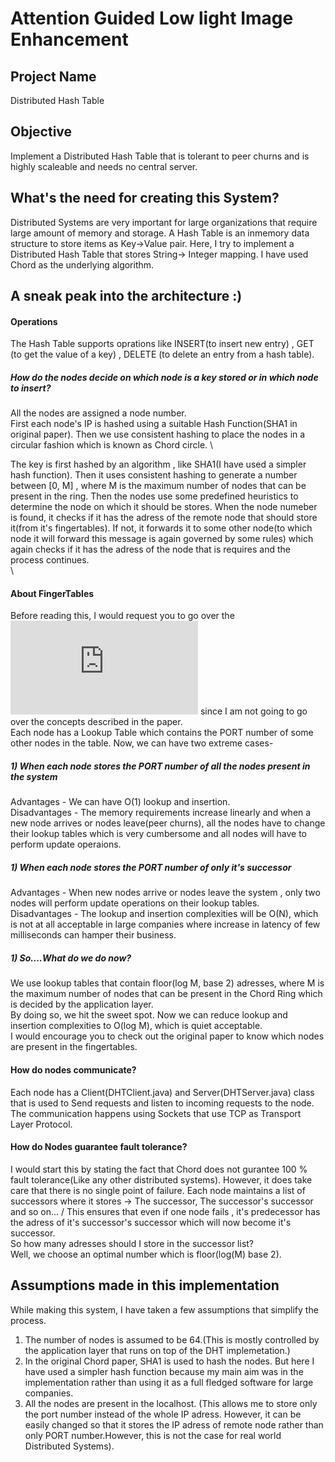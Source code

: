 # Attention Guided Low light Image Enhancement

## Project Name
Distributed Hash Table
## Objective

Implement a Distributed Hash Table that is tolerant to peer churns and is highly scaleable and needs no central server.

## What's the need for creating this System?
Distributed Systems are very important for large organizations that require large amount of memory and storage. A Hash Table is an inmemory data structure to store items as Key->Value pair. Here, I try to implement a Distributed Hash Table that stores String-> Integer mapping. I have used Chord as the underlying algorithm.



## A sneak peak into the architecture :)

#### Operations
The Hash Table supports oprations like INSERT(to insert new entry) , GET (to get the value of a key) , DELETE (to delete an entry from a hash table).
##### How do the nodes decide on which node is a key stored or in which node to insert?
All the nodes are assigned a node number. \
First each node's IP is hashed using a suitable Hash Function(SHA1 in original paper). Then we use consistent hashing to place the nodes in a circular fashion which is known as Chord circle. \


The key is first hashed by an algorithm , like SHA1(I have used a simpler hash function). Then it uses consistent hashing to generate a number between [0, M] , where M is the maximum number of nodes that can be present in the ring. Then the nodes use some predefined heuristics to determine the node on which it should be stores. When the node numeber is found, it checks if it has the adress of the remote node that should store it(from it's fingertables). If not, it forwards it to some other node(to which node it will forward this message is again governed by some rules) which again checks if it has the adress of the node that is requires and the process continues. \
 \
 

#### About FingerTables
Before reading this, I would request you to go over the![Chord Paper](https://pdos.csail.mit.edu/papers/ton:chord/paper-ton.pdf) since I am not going to go over the concepts described in the paper. \
Each node has a Lookup Table which contains the PORT number of some other nodes in the table. Now, we can have two extreme cases-
##### 1) When each node stores the PORT number of all the nodes present in the system
Advantages - We can have O(1) lookup and insertion. \
Disadvantages - The memory requirements increase linearly and when a new node arrives or nodes leave(peer churns), all the nodes have to change their lookup tables which is very cumbersome and all nodes will have to perform update operaions.

##### 1) When each node stores the PORT number of only it's successor
Advantages - When new nodes arrive or nodes leave the system , only two nodes will perform update operations on their lookup tables. \
Disadvantages - The lookup and insertion complexities will be O(N), which is not at all acceptable in large companies where increase in latency of few milliseconds can hamper their business.

##### 1) So....What do we do now?
We use lookup tables that contain floor(log M, base 2) adresses, where M is the maximum number of nodes that can be present in the Chord Ring which is decided by the application layer. \
By doing so, we hit the sweet spot. Now we can reduce lookup and insertion complexities to O(log M), which is quiet acceptable. \
I would encourage you to check out the original paper to know which nodes are present in the fingertables.


#### How do nodes communicate?
Each node has a Client(DHTClient.java) and Server(DHTServer.java) class that is used to Send requests and listen to incoming requests to the node. \
The communication happens using Sockets that use TCP as Transport Layer Protocol.

#### How do Nodes guarantee fault tolerance?
I would start this by stating the fact that Chord does not gurantee 100 % fault tolerance(Like any other distributed systems). However, it does take care that there is no single point of failure. Each node maintains a list of successors where it stores -> The successor, The successor's successor and so on... /
This ensures that even if one node fails , it's predecessor has the adress of it's successor's successor which will now become it's successor. \
So how many adresses should I store in the successor list? \
Well, we choose an optimal number which is floor(log(M) base 2).



## Assumptions made in this implementation

While making this system, I have taken a few assumptions that simplify the process.
1) The number of nodes is assumed to be 64.(This is mostly controlled by the application layer that runs on top of the DHT implemetation.)
2) In the original Chord paper, SHA1 is used to hash the nodes. But here I have used a simpler hash function because my main aim was in the implementation rather than using it as a full fledged software for large companies.
3) All the nodes are present in the localhost. (This allows me to store only the port number instead of the whole IP adress. However, it can be easily changed so that it stores the IP adress of remote node rather than only PORT number.However, this is not the case for real world Distributed Systems).
